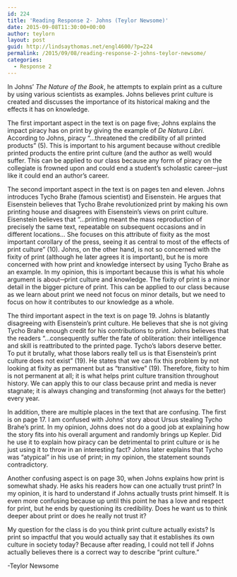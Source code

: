 ```yaml
---
id: 224
title: 'Reading Response 2- Johns (Teylor Newsome)'
date: 2015-09-08T11:30:00+00:00
author: teylorn
layout: post
guid: http://lindsaythomas.net/engl4600/?p=224
permalink: /2015/09/08/reading-response-2-johns-teylor-newsome/
categories:
  - Response 2
---
```

In Johns’ _The Nature of the Book_, he attempts to explain print as a culture by using various scientists as examples. Johns believes print culture is created and discusses the importance of its historical making and the effects it has on knowledge.

The first important aspect in the text is on page five; Johns explains the impact piracy has on print by giving the example of _De Natura Libri_. According to Johns, piracy “&#8230;threatened the credibility of all printed products” (5). This is important to his argument because without credible printed products the entire print culture (and the author as well) would suffer. This can be applied to our class because any form of piracy on the collegiate is frowned upon and could end a student’s scholastic career─just like it could end an author’s career.

The second important aspect in the text is on pages ten and eleven. Johns introduces Tycho Brahe (famous scientist) and Eisenstein. He argues that Eisenstein believes that Tycho Brahe revolutionized print by making his own printing house and disagrees with Eisenstein’s views on print culture. Eisenstein believes that “&#8230;printing meant the mass reproduction of precisely the same text, repeatable on subsequent occasions and in different locations&#8230; She focuses on this attribute of fixity as the most important corollary of the press, seeing it as central to most of the effects of print culture” (10). Johns, on the other hand, is not so concerned with the fixity of print (although he later agrees it is important), but he is more concerned with how print and knowledge intersect by using Tycho Brahe as an example. In my opinion, this is important because this is what his whole argument is about─print culture and knowledge. The fixity of print is a minor detail in the bigger picture of print. This can be applied to our class because as we learn about print we need not focus on minor details, but we need to focus on how it contributes to our knowledge as a whole.

The third important aspect in the text is on page 19. Johns is blatantly disagreeing with Eisenstein’s print culture. He believes that she is not giving Tycho Brahe enough credit for his contributions to print. Johns believes that the readers “&#8230;consequently suffer the fate of obliteration: their intelligence and skill is reattributed to the printed page. Tycho’s labors deserve better. To put it brutally, what those labors really tell us is that Eisenstein’s print culture does not exist” (19). He states that we can fix this problem by not looking at fixity as permanent but as “transitive” (19). Therefore, fixity to him is not permanent at all; it is what helps print culture transition throughout history. We can apply this to our class because print and media is never stagnate; it is always changing and transforming (not always for the better) every year.

In addition, there are multiple places in the text that are confusing. The first is on page 17. I am confused with Johns’ story about Ursus stealing Tycho Brahe’s print. In my opinion, Johns does not do a good job at explaining how the story fits into his overall argument and randomly brings up Kepler. Did he use it to explain how piracy can be detrimental to print culture or is he just using it to throw in an interesting fact? Johns later explains that Tycho was “atypical” in his use of print; in my opinion, the statement sounds contradictory.

Another confusing aspect is on page 30, when Johns explains how print is somewhat shady. He asks his readers how can one actually trust print? In my opinion, it is hard to understand if Johns actually trusts print himself. It is even more confusing because up until this point he has a love and respect for print, but he ends by questioning its credibility. Does he want us to think deeper about print or does he really not trust it?

My question for the class is do you think print culture actually exists? Is print so impactful that you would actually say that it establishes its own culture in society today? Because after reading, I could not tell if Johns actually believes there is a correct way to describe “print culture.”

-Teylor Newsome